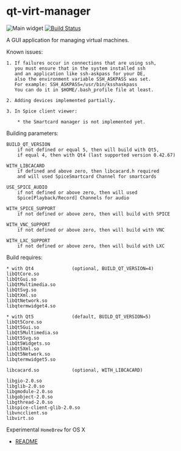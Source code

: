 qt-virt-manager
=================
![Main widget]( https://github.com/F1ash/qt-virt-manager/blob/gh-pages/images/snapshot12.png )
[![Build Status](https://travis-ci.org/F1ash/qt-virt-manager.svg?branch=master)](https://travis-ci.org/F1ash/qt-virt-manager)

A GUI application for managing virtual machines.

Known issues:

    1. If failures occur in connections that are using ssh,
       you must ensure that in the system installed ssh
       and an application like ssh-askpass for your DE,
       also the environment variable SSH_ASKPASS was set.
       For example: SSH_ASKPASS=/usr/bin/ksshaskpass
       You can do it in $HOME/.bash_profile file at least.

    2. Adding devices implemented partially.

    3. In Spice client viewer:

        * the Smartcard manager is not implemented yet.

Building parameters:

    BUILD_QT_VERSION
        if not defined or equal 5, then will build with Qt5,
        if equal 4, then with Qt4 (last supported version 0.42.67)

    WITH_LIBCACARD
        if defined and above zero, then libcacard.h required
        and will used SpiceSmartcard Channel for smartcards

    USE_SPICE_AUDIO
        if not defined or above zero, then will used
        Spice[Playback/Record] Channels for audio

    WITH_SPICE_SUPPORT
        if not defined or above zero, then will build with SPICE

    WITH_VNC_SUPPORT
        if not defined or above zero, then will build with VNC

    WITH_LXC_SUPPORT
        if not defined or above zero, then will build with LXC

Build requires:

    * with Qt4              (optional, BUILD_QT_VERSION=4)
    libQtCore.so
    libQtGui.so
    libQtMultimedia.so
    libQtSvg.so
    libQtXml.so
    libQtNetwork.so
    libqtermwidget4.so

    * with Qt5              (default, BUILD_QT_VERSION=5)
    libQt5Core.so
    libQt5Gui.so
    libQt5Multimedia.so
    libQt5Svg.so
    libQt5Widgets.so
    libQt5Xml.so
    libQt5Network.so
    libqtermwidget5.so

    libcacard.so            (optional, WITH_LIBCACARD)

    libgio-2.0.so
    libglib-2.0.so
    libgmodule-2.0.so
    libgobject-2.0.so
    libgthread-2.0.so
    libspice-client-glib-2.0.so
    libvncclient.so
    libvirt.so

Experimental `HomeBrew` for OS X

  * [README](https://github.com/F1ash/homebrew-qt-virt-manager)

